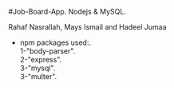 #Job-Board-App.
Nodejs & MySQL.

Rahaf Nasrallah, Mays Ismail and Hadeel Jumaa

* npm packages used:.<br />
  1-"body-parser".<br />
  2-"express".<br />
  3-"mysql".<br />
  3-"multer".<br />
